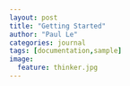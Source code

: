 ```yaml
---
layout: post
title: "Getting Started"
author: "Paul Le"
categories: journal
tags: [documentation,sample]
image:
  feature: thinker.jpg
---
```

